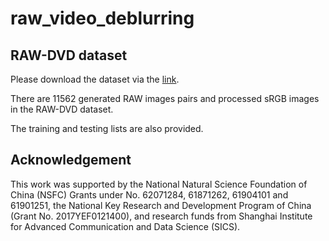 # raw_video_deblurring

## RAW-DVD dataset

Please download the dataset via the [link](https://www.kaggle.com/datasets/abdelwahednahli/raw-dvd-dataset).

There are 11562 generated RAW images pairs and processed sRGB images in the RAW-DVD dataset.

The training and testing lists are also provided.


## Acknowledgement

This work was supported by the National Natural Science
Foundation of China (NSFC) Grants under No. 62071284,
61871262, 61904101 and 61901251, the National Key
Research and Development Program of China (Grant No.
2017YEF0121400), and research funds from Shanghai
Institute for Advanced Communication and Data Science
(SICS).
